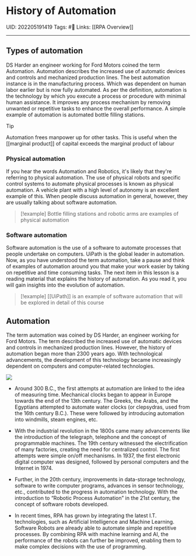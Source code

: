 # History of Automation
UID: 202205191419
Tags: #🌱 
Links: [[RPA Overview]]

----
## Types of automation
DS Harder an engineer working for Ford Motors coined the term Automation. Automation describes the increased use of automatic devices and controls and mechanized production lines. The best automation instance is in the manufacturing process. Which was dependent on human labor earlier but is now fully automated. As per the definition, automation is the technology by which you execute a process or procedure with minimal human assistance. It improves any process mechanism by removing unwanted or repetitive tasks to enhance the overall performance. A simple example of automation is automated bottle filling stations. 
> [!tip]
> Automation frees manpower up for other tasks. This is useful when the [[marginal product]] of capital exceeds the marginal product of labour

### Physical automation
If you hear the words Automation and Robotics, it's likely that they're referring to physical automation. The use of physical robots and specific control systems to automate physical processes is known as physical automation. A vehicle plant with a high level of autonomy is an excellent example of this. When people discuss automation in general, however, they are usually talking
about software automation. 

> [!example]
> Bottle filling stations and robotic arms are examples of physical automation

### Software automation
Software automation is the use of a software to automate processes that people undertake on computers. UiPath is the global leader in automation. Now, as you have understood the term automation, take a pause and think of examples of automation around you that make your work easier by taking on repetitive and time consuming tasks. The next item in this lesson is a reading material that explains the history of automation. As you read it, you will gain insights into the evolution of automation. 

> [!example]
> [[UiPath]] is an example of software automation that will be explored in detail of this course

## Automation
The term automation was coined by DS Harder, an engineer working for Ford Motors. The term described the increased use of automatic devices and controls in mechanized production lines. However, the history of automation began more than 2300 years ago. With technological advancements, the development of this technology became increasingly dependent on computers and computer-related technologies.

![](https://d3c33hcgiwev3.cloudfront.net/imageAssetProxy.v1/XUsXP9ZbT1-LFz_WWy9fTw_eeda03b432924354a8f86e06ab413da1_History-of-Automation.png?expiry=1653091200000&hmac=jt9r0nR8mtlZo1xaCop-bv-6oJcGTiQTMlD6rmuBS9g)

-   Around 300 B.C., the first attempts at automation are linked to the idea of measuring time. Mechanical clocks began to appear in Europe towards the end of the 13th century. The Greeks, the Arabs, and the Egyptians attempted to automate water clocks (or clepsydras, used from the 16th century B.C.). These were followed by introducing automation into windmills, steam engines, etc.
    
-   With the industrial revolution in the 1800s came many advancements like the introduction of the telegraph, telephone and the concept of programmable machines. The 19th century witnessed the electrification of many factories, creating the need for centralized control. The first attempts were simple on/off mechanisms. In 1937, the first electronic digital computer was designed, followed by personal computers and the Internet in 1974.
    
-   Further, in the 20th century, improvements in data-storage technology, software to write computer programs, advances in sensor technology, etc., contributed to the progress in automation technology. With the introduction to “Robotic Process Automation” in the 21st century, the concept of software robots developed.
    
-   In recent times, RPA has grown by integrating the latest I.T. technologies, such as Artificial Intelligence and Machine Learning. Software Robots are already able to automate simple and repetitive processes. By combining RPA with machine learning and AI, the performance of the robots can further be improved, enabling them to make complex decisions with the use of programming.